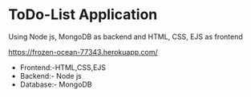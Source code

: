 # ToDo-List Application
Using Node js, MongoDB as backend and HTML, CSS, EJS as frontend

https://frozen-ocean-77343.herokuapp.com/  
<ul>
<li>Frontend:-HTML,CSS,EJS</li>
<li>Backend:- Node js</li>
<li>Database:- MongoDB</li>
</ul>
